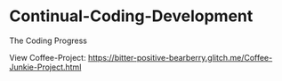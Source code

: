 # Continual-Coding-Development
The Coding Progress

View Coffee-Project:
https://bitter-positive-bearberry.glitch.me/Coffee-Junkie-Project.html
